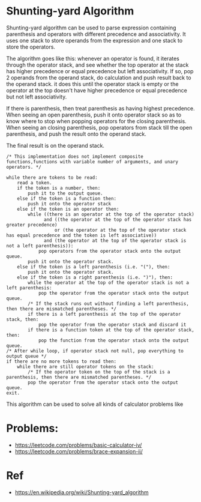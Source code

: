# Shunting-yard Algorithm

Shunting-yard algorithm can be used to parse expression containing parenthesis and operators with different precedence and associativity. It uses one stack to store operands from the expression and one stack to store the operators.

The algorithm goes like this: whenever an operator is found, it iterates through the operator stack, and see whether the top operator at the stack has higher precedence or equal precedence but left associativity. If so, pop 2 operands from the operand stack, do calculation and push result back to the operand stack. it does this until the operator stack is empty or the operator at the top doesn't have higher precedence or equal precedence but not left associativity.

If there is parenthesis, then treat parenthesis as having highest precedence. When seeing an open parenthesis, push it onto operator stack so as to know where to stop when popping operators for the closing parenthesis. When seeing an closing parenthesis, pop operators from stack till the open parenthesis, and push the result onto the operand stack.

The final result is on the operand stack.

```
/* This implementation does not implement composite functions,functions with variable number of arguments, and unary operators. */

while there are tokens to be read:
    read a token.
    if the token is a number, then:
        push it to the output queue.
    else if the token is a function then:
        push it onto the operator stack 
    else if the token is an operator then:
        while ((there is an operator at the top of the operator stack)
              and ((the operator at the top of the operator stack has greater precedence)
                  or (the operator at the top of the operator stack has equal precedence and the token is left associative))
              and (the operator at the top of the operator stack is not a left parenthesis)):
            pop operators from the operator stack onto the output queue.
        push it onto the operator stack.
    else if the token is a left parenthesis (i.e. "("), then:
        push it onto the operator stack.
    else if the token is a right parenthesis (i.e. ")"), then:
        while the operator at the top of the operator stack is not a left parenthesis:
            pop the operator from the operator stack onto the output queue.
        /* If the stack runs out without finding a left parenthesis, then there are mismatched parentheses. */
        if there is a left parenthesis at the top of the operator stack, then:
            pop the operator from the operator stack and discard it
        if there is a function token at the top of the operator stack, then:
            pop the function from the operator stack onto the output queue.
/* After while loop, if operator stack not null, pop everything to output queue */
if there are no more tokens to read then:
    while there are still operator tokens on the stack:
        /* If the operator token on the top of the stack is a parenthesis, then there are mismatched parentheses. */
        pop the operator from the operator stack onto the output queue.
exit.
```

This algorithm can be used to solve all kinds of calculator problems like

# Problems:
* https://leetcode.com/problems/basic-calculator-iv/
* https://leetcode.com/problems/brace-expansion-ii/

# Ref
* https://en.wikipedia.org/wiki/Shunting-yard_algorithm
